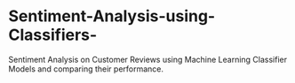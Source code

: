 # Sentiment-Analysis-using-Classifiers-
Sentiment Analysis on Customer Reviews using Machine Learning Classifier Models and comparing their performance.
